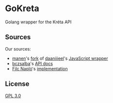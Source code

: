 # GoKreta

Golang wrapper for the Kréta API

## Sources

Our sources:

- [manen](https://github.com/manen)'s [fork](https://gitlab.com/no-u-app/better-kreta/api) of [daaniiieel](https://github.com/daaniiieel)'s [JavaScript wrapper](https://gitlab.com/no-u-app/better-kreta/api)
- [bczsalba](https://github.com/bczsalba)'s [API docs](https://github.com/bczsalba/ekreta-docs-v3)
- [Filc Napló](https://filcnaplo.hu)'s [implementation](https://github.com/filc/naplo/blob/dev/lib/kreta/api.dart)

## License

[GPL 3.0](LICENSE.txt)
